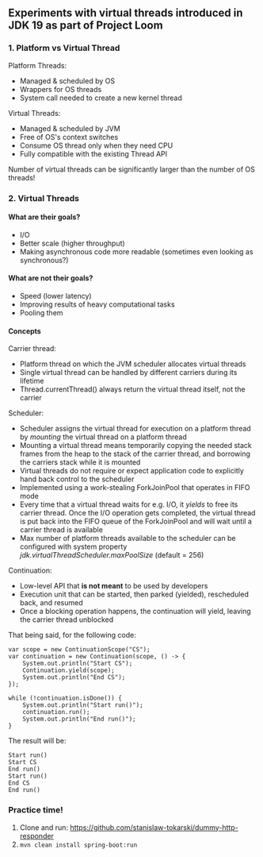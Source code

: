 ## Experiments with virtual threads introduced in JDK 19 as part of Project Loom

### 1. Platform vs Virtual Thread

Platform Threads:
- Managed & scheduled by OS
- Wrappers for OS threads
- System call needed to create a new kernel thread

Virtual Threads:
- Managed & scheduled by JVM
- Free of OS's context switches
- Consume OS thread only when they need CPU
- Fully compatible with the existing Thread API

Number of virtual threads can be significantly larger than the number of OS threads!

### 2. Virtual Threads

#### What **are** their goals?
- I/O
- Better scale (higher throughput) 
- Making asynchronous code more readable (sometimes even looking as synchronous?)

#### What **are not** their goals?
- Speed (lower latency)
- Improving results of heavy computational tasks
- Pooling them

#### Concepts
Carrier thread:
- Platform thread on which the JVM scheduler allocates virtual threads
- Single virtual thread can be handled by different carriers during its lifetime
- Thread.currentThread() always return the virtual thread itself, not the carrier

Scheduler:
- Scheduler assigns the virtual thread for execution on a platform thread by *mounting* the virtual thread on a platform thread
- Mounting a virtual thread means temporarily copying the needed stack frames from the heap to the stack of the carrier thread, and borrowing the carriers stack while it is mounted
- Virtual threads do not require or expect application code to explicitly hand back control to the scheduler
- Implemented using a work-stealing ForkJoinPool that operates in FIFO mode
- Every time that a virtual thread waits for e.g. I/O, it *yields* to free its carrier thread. Once the I/O operation gets completed, the virtual thread is put back into the FIFO queue of the ForkJoinPool and will wait until a carrier thread is available
- Max number of platform threads available to the scheduler can be configured with system property *jdk.virtualThreadScheduler.maxPoolSize* (default = 256)

Continuation:
- Low-level API that **is not meant** to be used by developers
- Execution unit that can be started, then parked (yielded), rescheduled back, and resumed
- Once a blocking operation happens, the continuation will yield, leaving the carrier thread unblocked

That being said, for the following code:
````
var scope = new ContinuationScope("CS");
var continuation = new Continuation(scope, () -> {
    System.out.println("Start CS");
    Continuation.yield(scope);
    System.out.println("End CS");
});

while (!continuation.isDone()) {
    System.out.println("Start run()");
    continuation.run();
    System.out.println("End run()");
}
````
The result will be:
````
Start run()
Start CS
End run()
Start run()
End CS
End run()
````

### Practice time!
1. Clone and run: https://github.com/stanislaw-tokarski/dummy-http-responder
2. ``mvn clean install spring-boot:run``
